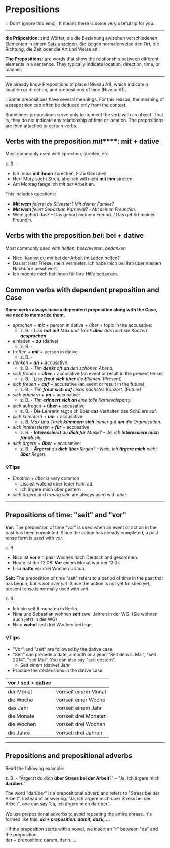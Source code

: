# Prepositions

💡 Don’t ignore this emoji, It means there is some very useful tip for you.

---

**die Präposition:** sind Wörter, die die Beziehung zwischen verschiedenen Elementen in einem Satz anzeigen. Sie zeigen normalerweise den Ort, die Richtung, die Zeit oder die Art und Weise an.

**The Prepositions:** are words that show the relationship between different elements in a sentence. They typically indicate location, direction, time, or manner. 

---

We already know Prepositions of place (Niveau A1), which indicate a location or direction, and prepositions of time (Niveau A1). 

💡Some prepositions have several meanings. For this reason, the meaning of a preposition can often be deduced only from the context.

Sometimes prepositions serve only to connect the verb with an object. That is, they do not indicate any relationship of time or location. The prepositions are then attached to certain verbs.


## Verbs with the preposition _mit_****: mit + dative

Most commonly used with sprechen, streiten, etc

z. B. -
- Ich muss **mit Ihnen** sprechen, Frau González.
- Herr Murz sucht Streit, aber ich will nicht **mit ihm** streiten.
- Am Montag fange ich *mit der* Arbeit an. 

This includes questions:
- **_Mit wem_** _feierst du Silvester? Mit deiner Familie?_
- **_Mit wem_** _feiert Sebastian Karneval? - Mit seinen Freunden._
- Wem gehört das? – Das gehört meinem Freund. / Das gehört meiner Freundin.


## Verbs with the preposition *bei*: bei + dative

Most commonly used with *helfen*, *beschweren*, *bedanken*
- Nico, kannst du mir bei der Arbeit im Laden helfen?
- Das ist Herr Friese, mein Vermieter. Ich habe mich bei ihm über meinen Nachbarn beschwert.
- Ich möchte mich bei Ihnen für Ihre Hilfe bedanken.


## Common verbs with dependent preposition and Case

**Some verbs always have a dependent preposition along with the Case, we need to memorize them.**

- _sprechen_ + **_mit_** + person in dative + _über_ + topic in the accusative:
	- z. B. - _Lisa **hat** **mit** Max und Tarek **über** das nächste Konzert **gesprochen**._
- einladen + ***zu***  (dative)
	- z. B.  - 
 - treffen + ***mit*** + person in dative
	 - z. B. - 
- _denken_ + **_an_** + accusative:
	- z. B. - _Tim **denkt** oft **an** den schönen Abend._
- _sich freuen_ + _**über**_ + accusative (an event or result in the present tense)  
	- z. B. - _Lisa **freut sich** **über** die Blumen._ (Present)  
- _sich freuen_ + _**auf**_ + accusative (an event or result in the future)
	- z. B. - _Tim **freut sich auf** Lisas nächstes Konzert._ (Future)
- _sich erinnern_ + **_an_** + accusative:
	- z. B. - _Tim **erinnert sich an** eine tolle Karnevalsparty._
- sich aufregen + **über** + accusative
	- z. B. - Die Lehrerin regt sich über das Verhalten des Schülers auf.
- _sich kümmern_ + **_um_** + accusative:
	- z. B. _Max und Tarek **kümmern sich** immer gut **um** die Organisation._
- _sich interessieren_ + **_für_** + accusative
	- z. B. - _**Interessierst** du **dich für** Musik? – Ja, ich **interessiere mich für** Musik._
- _sich ärgern_ + **_über_** + accusative:
	- z. B. - _**Ärgerst** du **dich über** Regen? – Nein, ich **ärgere mich** nicht **über** Regen._


### 💡Tips
- *Emotion* + *über* is very common
	- Lisa ist wütend über teuer Fahrrad.
	- Ich ärgere mich über gestern
- *sich ärgern* and *traurig sein* are always used with *über*.

---


## Prepositions of time: "seit" and "vor"

**Vor:**
The preposition of time "vor" is used when an event or action in the past has been completed. Since the action has already completed, a past tense form is used with *vor*.

z. B.
- Nico ist **vor** ein paar Wochen nach Deutschland gekommen.
- Heute ist der 12.08. **Vor** einem Monat war der 12.07.
-  Lisa **hatte** vor drei Wochen Urlaub.

**Seit:**
The preposition of time "seit" refers to a period of time in the past that has begun, *but is not over yet*. Since the action is not yet finished yet, present tense is normally used with *seit*.

z. B. 
- Ich bin seit 8 monaten in Berlin.
- Nina und Sebastian wohnen **seit** zwei Jahren in der WG. (Sie wohnen auch jetzt in der WG)
- Nico **wohnt** seit drei Wochen bei Inge.


### 💡Tips
- "Vor" and "seit" are followed by the dative case.
- "Seit" can precede a date, a month or a year: "Seit dem 5. Mai", "seit 2014", "seit Mai". You can also say "seit gestern".
	- Seit *einem* (dative) Jahr
- Practice the declensions in the dative case.


|vor / seit + dative| |
|--- |---|
|der Monat|vor/seit einem Monat|
|die Woche|vor/seit einer Woche|
|das Jahr|vor/seit einem Jahr|
|die Monate|vor/seit drei Monaten|
|die Wochen|vor/seit drei Wochen|
|die Jahre|vor/seti drei Jahren|


---

## Prepositions and prepositional adverbs

Read the following example:

z. B. - "Ärgerst du dich **über Stress bei der Arbeit**?" – "Ja, ich ärgere mich **darüber.**"

The word "darüber" is a prepositional adverb and refers to "Stress bei der Arbeit". Instead of answering: "Ja, ich ärgere mich über Stress bei der Arbeit", one can say "Ja, ich ärgere mich darüber".

We use prepositional adverbs to avoid repeating the entire phrase. It's formed like this:  ***da + preposition: damit, dazu, ...***

💡If the preposition starts with a vowel, we insert an "r" between "da" and the preposition.  
da**r** + preposition: darum, darin, ...

